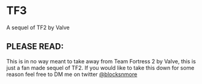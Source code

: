 # TF3
 A sequel of TF2 by Valve

## PLEASE READ:
 This is in no way meant to take away from Team Fortress 2 by Valve, this is just a fan made sequel of TF2. If you would like to take this down for some reason feel free to DM me on twitter [@blocksnmore](https://twitter.com/blocksnmore)